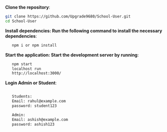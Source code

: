 **Clone the repository**:
   ```bash
   git clone https://github.com/Upgrade9680/School-User.git
   cd School-User
```
**Install dependencies: Run the following command to install the necessary dependencies**:
```bash
   npm i or npm install

```
**Start the application: Start the development server by running**:
```bash
   npm start
   localhost run
   http://localhost:3000/

```
**Login Admin or Student**:
```bash

   Students: 
   Email: rahul@example.com
   password: student123

   Admin: 
   Email: ashish@example.com
   password: ashish123
   

